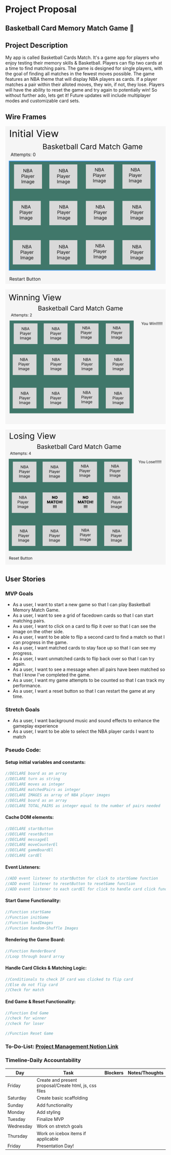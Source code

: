 # Project Proposal

## Basketball Card Memory Match Game 🏀

## Project Description

My app is called Basketball Cards Match. It's a game app for players who enjoy testing their memory skills & Basketball. Players can flip two cards at a time to find matching pairs. The game is designed for single players, with the goal of finding all matches in the fewest moves possible. The game features an NBA theme that will display NBA players as cards. If a player matches a pair within their alloted moves, they win, if not, they lose. Players will have the ability to reset the game and try again to potentially win! So without further ado, lets get it! Future updates will include multiplayer modes and customizable card sets.

## Wire Frames

![Computer with Code](./assets/initialView.png)

![Computer with Code](./assets/winningView.png)

![Computer with Code](./assets/losingView.png)

## User Stories

### MVP Goals

- As a user, I want to start a new game so that I can play Basketball Memory Match Game.
- As a user, I want to see a grid of facedown cards so that I can start matching pairs.
- As a user, I want to click on a card to flip it over so that I can see the image on the other side.
- As a user, I want to be able to flip a second card to find a match so that I can progress in the game.
- As a user, I want matched cards to stay face up so that I can see my progress.
- As a user, I want unmatched cards to flip back over so that I can try again.
- As a user, I want to see a message when all pairs have been matched so that I know I've completed the game.
- As a user, I want my game attempts to be counted so that I can track my performance.
- As a user, I want a reset button so that I can restart the game at any time.

### Stretch Goals

- As a user, I want background music and sound effects to enhance the gameplay experience
- As a user, I want to be able to select the NBA player cards I want to match

### Pseudo Code:

#### Setup initial variables and constants:

```javascript
//DECLARE board as an array
//DECLARE turn as string
//DECLARE moves as integer
//DECLARE matchedPairs as integer
//DECLARE IMAGES as array of NBA player images
//DECLARE board as an array
//DECLARE TOTAL_PAIRS as integer equal to the number of pairs needed
```

#### Cache DOM elements:
```javascript
//DECLARE startButton 
//DECLARE resetButton
//DECLARE messageEl
//DECLARE moveCounterEl
//DECLARE gameBoardEl
//DECLARE cardEl
```

#### Event Listeners:
```javascript
//ADD event listener to startButton for click to startGame function
//ADD event listener to resetButton to resetGame function
//ADD event listener to each cardEl for click to handle card click function
```
#### Start Game Functionality:
``` javascript
//Function startGame
//Function initGame
//Function loadImages
//Function Random-Shuffle Images
```

#### Rendering the Game Board:
```javascript
//Function RenderBoard
//Loop through board array
```

#### Handle Card Clicks & Matching Logic:
``` javascript
//Conditionals to check IF card was clicked to flip card
//Else do not flip card
//Check for match
```
#### End Game & Reset Functionality:
``` javascript
//Function End Game
//check for winner
//check for loser
```    
```javascript
//Function Reset Game
```

### To-Do-List: [Project Management Notion Link](https://factual-birth-40e.notion.site/To-Do-List-for-Basketball-Memory-Match-Game-31900040e64e4f78be9497cb54130c9f)

### Timeline-Daily Accountability

| Day        	| Task                                                   	| Blockers 	| Notes/Thoughts 	|
|------------	|--------------------------------------------------------	|----------	|----------------	|
| Friday     	| Create and present proposal/Create html, js, css files 	|          	|                	|
| Saturday   	| Create basic scaffolding                               	|          	|                	|
| Sunday     	| Add functionality                                      	|          	|                	|
| Monday     	| Add styling                                            	|          	|                	|
| Tuesday    	| Finalize MVP                                           	|          	|                	|
| Wednesday  	| Work on stretch goals                                  	|          	|                	|
| Thursday   	| Work on icebox items if applicable                     	|          	|                	|
| Friday     	| Presentation Day!                                      	|          	|                	|